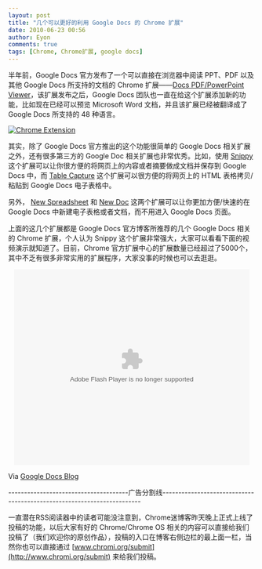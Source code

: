 ```yaml
---
layout: post
title: "几个可以更好的利用 Google Docs 的 Chrome 扩展"
date: 2010-06-23 00:56
author: Eyon
comments: true
tags: [Chrome, Chrome扩展, google docs]
---
```

半年前，Google Docs 官方发布了一个可以直接在浏览器中阅读 PPT、PDF 以及其他 Google Docs 所支持的文档的 Chrome 扩展——[Docs PDF/PowerPoint Viewer](https://chrome.google.com/extensions/detail/nnbmlagghjjcbdhgmkedmbmedengocbn)，该扩展发布之后，Google Docs 团队也一直在给这个扩展添加新的功能，比如现在已经可以预览 Microsoft Word 文档，并且该扩展已经被翻译成了 Google Docs 所支持的 48 种语言。

<a href="http://img.chromi.org/2010/06/Chrome-Extension.png">![](http://img.chromi.org/2010/06/Chrome-Extension.png "Chrome Extension")</a>

其实，除了 Google Docs 官方推出的这个功能很简单的 Google Docs 相关扩展之外，还有很多第三方的 Google Doc 相关扩展也非常优秀。比如，使用 [Snippy](https://chrome.google.com/extensions/detail/maabelkjnhafpphacjecmcnkkmjndjgl) 这个扩展可以让你很方便的将网页上的内容或者摘要做成文档并保存到<!--more--> Google Docs 中，而 [Table Capture](https://chrome.google.com/extensions/detail/iebpjdmgckacbodjpijphcplhebcmeop) 这个扩展可以很方便的将网页上的 HTML 表格拷贝/粘贴到 Google Docs 电子表格中。

另外， [New Spreadsheet](https://chrome.google.com/extensions/detail/bfnagpahcikbkfhmnlaefhffgkpgpfmf) 和 [New Doc](https://chrome.google.com/extensions/detail/fgegfncbeikiknoffapmeaenbefalfen) 这两个扩展可以让你更加方便/快速的在 Google Docs 中新建电子表格或者文档，而不用进入 Google Docs 页面。

上面的这几个扩展都是 Google Docs 官方博客所推荐的几个 Google Docs 相关的 Chrome 扩展，个人认为 Snippy 这个扩展非常强大，大家可以看看下面的视频演示就知道了。目前，Chrome 官方扩展中心的扩展数量已经超过了5000个，其中不乏有很多非常实用的扩展程序，大家没事的时候也可以去逛逛。

<p style="text-align: center;"><embed src="http://player.youku.com/player.php/sid/XMTgzNzg5NTMy/v.swf" quality="high" width="480" height="400" align="middle" allowScriptAccess="sameDomain" type="application/x-shockwave-flash"></embed>


Via [Google Docs Blog](http://googledocs.blogspot.com/2010/06/chrome-extensions-for-google-docs.html)

--------------------------------------广告分割线-----------------------------------------------------------------------

一直潜在RSS阅读器中的读者可能没注意到，Chrome迷博客昨天晚上正式上线了投稿的功能，以后大家有好的 Chrome/Chrome OS 相关的内容可以直接给我们投稿了（我们欢迎你的原创作品），投稿的入口在博客右侧边栏的最上面一栏，当然你也可以直接通过 [www.chromi.org/submit](http://www.chromi.org/submit) 来给我们投稿。
